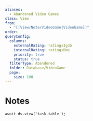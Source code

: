 ```yaml
---
aliases:
  - Abandoned Video Games
class: View
from:
  - "[[View/Note/VideoGame|VideoGame]]"
order: 
queryConfig:
  columns:
    externalRating: ratingsIgdb
    internalRating: ratingsDme
    priority: true
    status: true
  filterType: Abandoned
  folder: Database/VideoGame
  page:
    size: 100
---
```

# Notes

```dataviewjs
await dv.view('task-table');
```

